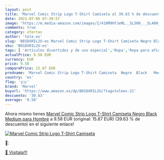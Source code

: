 ```yaml
---
layout: post
title: 'Marvel Comic Strip Logo T-Shirt Camiseta al 39.63 % de descuento'
date: 2021-07-06 07:39:57
image: 'https://m.media-amazon.com/images/I/410M9hFJeML._SL500_._SL400_.jpg'
comments: true
category: ofertas
author: 'tole.es'
slug: 'B01DXRIL2U-es Marvel Comic Strip Logo T-Shirt Camiseta Negro Black...'
sku: 'B01DXRIL2U-es'
tags: [ 'Artículos divertidos y de uso especial','Ropa','Ropa para aficionados al cine y la TV','Tops y camisetas para aficionados al cine y la TV','camiseta','marvel', ]
actualPrice: 9.58 EUR
currency: EUR
price: 9.58
comparePrice: 15.87 EUR
prodname: 'Marvel Comic Strip Logo T-Shirt Camiseta  Negro  Black   Medium para Hombre'
country: 'es'
flag: '🇪🇸'
brand: 'Marvel'
buyurl: 'https://www.amazon.es/dp/B01DXRIL2U/?tag=tolees-21'
descuento: '39.63'
average: '9.58'
---
```


Ahora mismo tienes [Marvel Comic Strip Logo T-Shirt Camiseta  Negro  Black   Medium para Hombre](https://www.amazon.es/dp/B01DXRIL2U/?tag=tolees-21) a 9.58 EUR (original: 15.87 EUR) (39.63 %  de descuento) en el siguiente enlace!

[![Marvel Comic Strip Logo T-Shirt Camiseta](https://m.media-amazon.com/images/I/410M9hFJeML._SL500_._SL400_.jpg)](https://www.amazon.es/dp/B01DXRIL2U/?tag=tolees-21)

🔎:


[🛒 Visítala!!!](https://www.amazon.es/dp/B01DXRIL2U/?tag=tolees-21)
